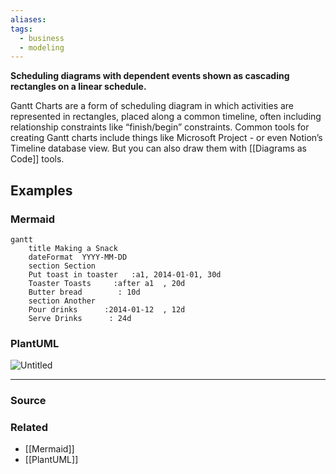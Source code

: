```yaml
---
aliases: 
tags:
  - business
  - modeling
---
```

**Scheduling diagrams with dependent events shown as cascading rectangles on a linear schedule.**

Gantt Charts are a form of scheduling diagram in which activities are represented in rectangles, placed along a common timeline, often including relationship constraints like “finish/begin” constraints. Common tools for creating Gantt charts include things like Microsoft Project - or even Notion’s Timeline database view. But you can also draw them with [[Diagrams as Code]] tools.

## Examples

### Mermaid

```mermaid
gantt
    title Making a Snack
    dateFormat  YYYY-MM-DD
    section Section
    Put toast in toaster   :a1, 2014-01-01, 30d
    Toaster Toasts     :after a1  , 20d
    Butter bread        : 10d
    section Another
    Pour drinks      :2014-01-12  , 12d
    Serve Drinks      : 24d
```

### PlantUML

![Untitled](Untitled%2026.png)

---

### Source


### Related
- [[Mermaid]] 
- [[PlantUML]]
